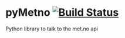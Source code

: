 # pyMetno [![Build Status](https://travis-ci.org/Danielhiversen/pyMetno.svg?branch=master)](https://travis-ci.org/Danielhiversen/pyMetno)
Python library to talk to the met.no api
